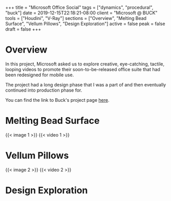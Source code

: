 +++
title = "Microsoft Office Social"
tags = ["dynamics", "procedural", "buck"]
date = 2019-12-15T22:18:21-08:00
client = "Microsoft @ BUCK"
tools = ["Houdini", "V-Ray"]
sections = ["Overview", "Melting Bead Surface", "Vellum Pillows", "Design Exploration"]
active = false
peak = false
draft = false
+++
# Overview
In this project, Microsoft asked us to explore creative, eye-catching, tactile, looping videos to promote their soon-to-be-released office suite that had been redesigned for mobile use.

The project had a long design phase that I was a part of and then eventually continued into production phase for.

You can find the link to Buck's project page [here](https://buck.co/work/microsoft-app).

# Melting Bead Surface
{{< image 1 >}}
{{< video 1 >}}

# Vellum Pillows
{{< image 2 >}}
{{< video 2 >}}

# Design Exploration